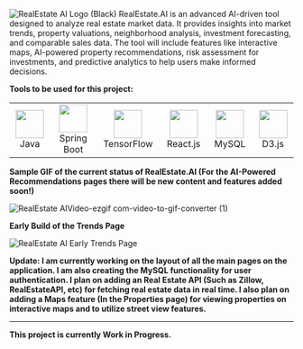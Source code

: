 ![RealEstate AI Logo (Black)](https://github.com/user-attachments/assets/ad231900-5d86-4367-9e41-12a3388eb2fe)
RealEstate.AI is an advanced AI-driven tool designed to analyze real estate market data. It provides insights into market trends, property valuations, neighborhood analysis, investment forecasting, and comparable sales data. The tool will include features like interactive maps, AI-powered property recommendations, risk assessment for investments, and predictive analytics to help users make informed decisions.

**Tools to be used for this project:**
<table>
  <tr>
    <td align="center"><img src="https://cdn.jsdelivr.net/gh/devicons/devicon@latest/icons/java/java-original.svg" width="50">Java</td>
    <td align="center"><img src="https://cdn.jsdelivr.net/gh/devicons/devicon@latest/icons/spring/spring-original.svg" width="50">Spring Boot</td>
    <td align="center"><img src="https://cdn.jsdelivr.net/gh/devicons/devicon@latest/icons/tensorflow/tensorflow-original.svg" width="50">TensorFlow</td>
    <td align="center"><img src="https://cdn.jsdelivr.net/gh/devicons/devicon@latest/icons/react/react-original.svg" width="50">React.js</td>
    <td align="center"><img src="https://cdn.jsdelivr.net/gh/devicons/devicon@latest/icons/mysql/mysql-original.svg"  width="50">MySQL</td>
    <td align="center"><img src="https://cdn.jsdelivr.net/gh/devicons/devicon@latest/icons/d3js/d3js-original.svg" width="50">D3.js</td>
  </tr>
</table>

**Sample GIF of the current status of RealEstate.AI (For the AI-Powered Recommendations pages there will be new content and features added soon!)**

![RealEstate AIVideo-ezgif com-video-to-gif-converter (1)](https://github.com/user-attachments/assets/6742a219-374a-4dd4-9ced-fadc03924cda)

**Early Build of the Trends Page**

![RealEstate AI Early Trends Page](https://github.com/user-attachments/assets/f6bd6bfc-afd3-4382-a945-aaef88bec801)

**Update: I am currently working on the layout of all the main pages on the application. I am also creating the MySQL functionality for user authentication. I plan on adding an Real Estate API (Such as Zillow, RealEstateAPI, etc) for fetching real estate data in real time. I also plan on adding a Maps feature (In the Properties page) for viewing properties on interactive maps and to utilize street view features.**

-------------------------------------------------------------
**This project is currently Work in Progress.**
